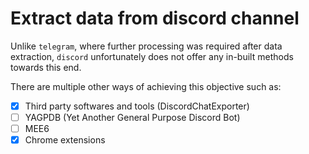 # Extract data from discord channel

Unlike `telegram`, where further processing was required after data extraction, `discord` unfortunately does not offer any in-built methods towards this end.

There are multiple other ways of achieving this objective such as:

- [X] Third party softwares and tools (DiscordChatExporter)
- [ ] YAGPDB (Yet Another General Purpose Discord Bot)
- [ ] MEE6
- [X] Chrome extensions

